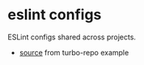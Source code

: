 # eslint configs

ESLint configs shared across projects.

- [source](https://github.com/vercel/turbo/tree/main/examples/basic/packages/eslint-config-custom) from turbo-repo example


